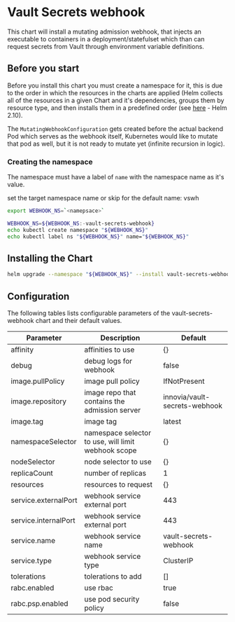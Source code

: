 # Vault Secrets webhook

This chart will install a mutating admission webhook, that injects an executable to containers in a deployment/statefulset which than can request secrets from Vault through environment variable definitions.

## Before you start

Before you install this chart you must create a namespace for it, this is due to the order in which the resources in the charts are applied (Helm collects all of the resources in a given Chart and it's dependencies, groups them by resource type, and then installs them in a predefined order (see [here](https://github.com/helm/helm/blob/release-2.10/pkg/tiller/kind_sorter.go#L29) - Helm 2.10).

The `MutatingWebhookConfiguration` gets created before the actual backend Pod which serves as the webhook itself, Kubernetes would like to mutate that pod as well, but it is not ready to mutate yet (infinite recursion in logic).

### Creating the namespace

The namespace must have a label of `name` with the namespace name as it's value.

set the target namespace name or skip for the default name: vswh

```bash
export WEBHOOK_NS=`<namepsace>`
```

```bash
WEBHOOK_NS=${WEBHOOK_NS:-vault-secrets-webhook}
echo kubectl create namespace "${WEBHOOK_NS}"
echo kubectl label ns "${WEBHOOK_NS}" name="${WEBHOOK_NS}"
```

## Installing the Chart

```bash
helm upgrade --namespace "${WEBHOOK_NS}" --install vault-secrets-webhook helm-chart
```

## Configuration

The following tables lists configurable parameters of the vault-secrets-webhook chart and their default values.

|               Parameter             |                    Description                    |                  Default                 |
| ----------------------------------- | ------------------------------------------------- | -----------------------------------------|
|affinity                             |affinities to use                                  |{}                                        |
|debug                                |debug logs for webhook                             |false                                     |
|image.pullPolicy                     |image pull policy                                  |IfNotPresent                              |
|image.repository                     |image repo that contains the admission server      |innovia/vault-secrets-webhook         |
|image.tag                            |image tag                                          |latest                                    |
|namespaceSelector                    |namespace selector to use, will limit webhook scope|{}                                        |
|nodeSelector                         |node selector to use                               |{}                                        |
|replicaCount                         |number of replicas                                 |1                                         |
|resources                            |resources to request                               |{}                                        |
|service.externalPort                 |webhook service external port                      |443                                       |
|service.internalPort                 |webhook service external port                      |443                                       |
|service.name                         |webhook service name                               |vault-secrets-webhook                     |
|service.type                         |webhook service type                               |ClusterIP                                 |
|tolerations                          |tolerations to add                                 |[]                                        |
|rabc.enabled                         |use rbac                                           |true                                      |
|rabc.psp.enabled                     |use pod security policy                            |false                                     |
